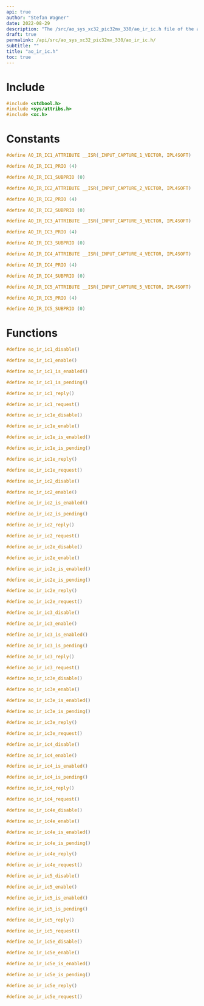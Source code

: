 ```yaml
---
api: true
author: "Stefan Wagner"
date: 2022-08-29
description: "The /src/ao_sys_xc32_pic32mx_330/ao_ir_ic.h file of the ao real-time operating system."
draft: true
permalink: /api/src/ao_sys_xc32_pic32mx_330/ao_ir_ic.h/
subtitle: ""
title: "ao_ir_ic.h"
toc: true
---
```


# Include

```c
#include <stdbool.h>
#include <sys/attribs.h>
#include <xc.h>
```

# Constants

```c
#define AO_IR_IC1_ATTRIBUTE __ISR(_INPUT_CAPTURE_1_VECTOR, IPL4SOFT)
```

```c
#define AO_IR_IC1_PRIO (4)
```

```c
#define AO_IR_IC1_SUBPRIO (0)
```

```c
#define AO_IR_IC2_ATTRIBUTE __ISR(_INPUT_CAPTURE_2_VECTOR, IPL4SOFT)
```

```c
#define AO_IR_IC2_PRIO (4)
```

```c
#define AO_IR_IC2_SUBPRIO (0)
```

```c
#define AO_IR_IC3_ATTRIBUTE __ISR(_INPUT_CAPTURE_3_VECTOR, IPL4SOFT)
```

```c
#define AO_IR_IC3_PRIO (4)
```

```c
#define AO_IR_IC3_SUBPRIO (0)
```

```c
#define AO_IR_IC4_ATTRIBUTE __ISR(_INPUT_CAPTURE_4_VECTOR, IPL4SOFT)
```

```c
#define AO_IR_IC4_PRIO (4)
```

```c
#define AO_IR_IC4_SUBPRIO (0)
```

```c
#define AO_IR_IC5_ATTRIBUTE __ISR(_INPUT_CAPTURE_5_VECTOR, IPL4SOFT)
```

```c
#define AO_IR_IC5_PRIO (4)
```

```c
#define AO_IR_IC5_SUBPRIO (0)
```

# Functions

```c
#define ao_ir_ic1_disable()
```

```c
#define ao_ir_ic1_enable()
```

```c
#define ao_ir_ic1_is_enabled()
```

```c
#define ao_ir_ic1_is_pending()
```

```c
#define ao_ir_ic1_reply()
```

```c
#define ao_ir_ic1_request()
```

```c
#define ao_ir_ic1e_disable()
```

```c
#define ao_ir_ic1e_enable()
```

```c
#define ao_ir_ic1e_is_enabled()
```

```c
#define ao_ir_ic1e_is_pending()
```

```c
#define ao_ir_ic1e_reply()
```

```c
#define ao_ir_ic1e_request()
```

```c
#define ao_ir_ic2_disable()
```

```c
#define ao_ir_ic2_enable()
```

```c
#define ao_ir_ic2_is_enabled()
```

```c
#define ao_ir_ic2_is_pending()
```

```c
#define ao_ir_ic2_reply()
```

```c
#define ao_ir_ic2_request()
```

```c
#define ao_ir_ic2e_disable()
```

```c
#define ao_ir_ic2e_enable()
```

```c
#define ao_ir_ic2e_is_enabled()
```

```c
#define ao_ir_ic2e_is_pending()
```

```c
#define ao_ir_ic2e_reply()
```

```c
#define ao_ir_ic2e_request()
```

```c
#define ao_ir_ic3_disable()
```

```c
#define ao_ir_ic3_enable()
```

```c
#define ao_ir_ic3_is_enabled()
```

```c
#define ao_ir_ic3_is_pending()
```

```c
#define ao_ir_ic3_reply()
```

```c
#define ao_ir_ic3_request()
```

```c
#define ao_ir_ic3e_disable()
```

```c
#define ao_ir_ic3e_enable()
```

```c
#define ao_ir_ic3e_is_enabled()
```

```c
#define ao_ir_ic3e_is_pending()
```

```c
#define ao_ir_ic3e_reply()
```

```c
#define ao_ir_ic3e_request()
```

```c
#define ao_ir_ic4_disable()
```

```c
#define ao_ir_ic4_enable()
```

```c
#define ao_ir_ic4_is_enabled()
```

```c
#define ao_ir_ic4_is_pending()
```

```c
#define ao_ir_ic4_reply()
```

```c
#define ao_ir_ic4_request()
```

```c
#define ao_ir_ic4e_disable()
```

```c
#define ao_ir_ic4e_enable()
```

```c
#define ao_ir_ic4e_is_enabled()
```

```c
#define ao_ir_ic4e_is_pending()
```

```c
#define ao_ir_ic4e_reply()
```

```c
#define ao_ir_ic4e_request()
```

```c
#define ao_ir_ic5_disable()
```

```c
#define ao_ir_ic5_enable()
```

```c
#define ao_ir_ic5_is_enabled()
```

```c
#define ao_ir_ic5_is_pending()
```

```c
#define ao_ir_ic5_reply()
```

```c
#define ao_ir_ic5_request()
```

```c
#define ao_ir_ic5e_disable()
```

```c
#define ao_ir_ic5e_enable()
```

```c
#define ao_ir_ic5e_is_enabled()
```

```c
#define ao_ir_ic5e_is_pending()
```

```c
#define ao_ir_ic5e_reply()
```

```c
#define ao_ir_ic5e_request()
```

